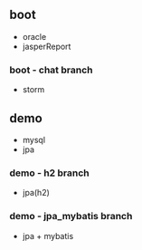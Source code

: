 ## boot
 - oracle
 - jasperReport

### boot - chat branch
 - storm

## demo
- mysql
- jpa

### demo - h2 branch
 - jpa(h2)

### demo - jpa_mybatis branch
 - jpa + mybatis
